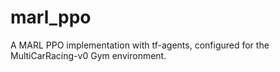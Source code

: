# marl_ppo
A MARL PPO implementation with tf-agents, configured for the MultiCarRacing-v0 Gym environment.
